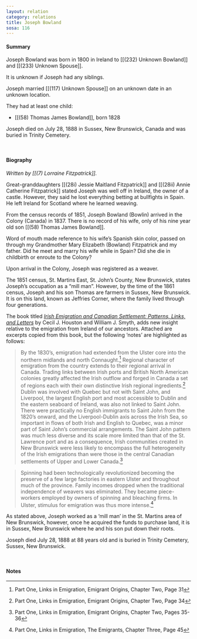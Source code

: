 ```yaml
---
layout: relation
category: relations
title: Joseph Bowland
sosa: 116
---
```


#### Summary

Joseph Bowland was born in 1800 in Ireland to [[(232) Unknown Bowland]] and [[(233) Unknown Spouse]].

It is unknown if Joseph had any siblings.

Joseph married [[(117) Unknown Spouse]] on an unknown date in an unknown location.

They had at least one child:

* [[(58) Thomas James Bowland]], born 1828

Joseph died on July 28, 1888 in Sussex, New Brunswick, Canada and was buried in Trinity Cemetery.

<br>

#### Biography

*Written by [[(7) Lorraine Fitzpatrick]].*

Great-granddaughters [[(28i) Jessie Maitland Fitzpatrick]] and [[(28ii) Annie Catherine Fitzpatrick]] stated Joseph was well off in Ireland, the owner of a castle. However, they said he lost everything betting at bullfights in Spain. He left Ireland for Scotland where he learned weaving.

From the census records of 1851, Joseph Bowland (Bowlin) arrived in the Colony (Canada) in 1837. There is no record of his wife, only of his nine year old son [[(58) Thomas James Bowland]].

Word of mouth made reference to his wife’s Spanish skin color, passed on through my Grandmother Mary Elizabeth (Bowland) Fitzpatrick and my father. Did he meet and marry his wife while in Spain? Did she die in childbirth or enroute to the Colony?

Upon arrival in the Colony, Joseph was registered as a weaver.

The 1851 census, St. Martins East, St. John’s County, New Brunswick, states Joseph’s occupation as a “mill man”. However, by the time of the 1861 census, Joseph and his son Thomas are farmers in Sussex, New Brunswick. It is on this land, known as Jeffries Corner, where the family lived through four generations.

The book titled [*Irish Emigration and Canadian Settlement: Patterns, Links, and Letters*](https://utorontopress.com/9780802069108/irish-emigration-and-canadian-settlement/) by Cecil J. Houston and William J. Smyth, adds new insight relative to the emigration from Ireland of our ancestors. Attached are excerpts copied from this book, but the following ‘notes’ are highlighted as follows:

> By the 1830’s, emigration had extended from the Ulster core into the northern midlands and north Connaught.[^1] Regional character of emigration from the country extends to their regional arrival in Canada. Trading links between Irish ports and British North American colonies greatly affected the Irish outflow and forged in Canada a set of regions each with their own distinctive Irish regional ingredients.[^2] Dublin was involved with Quebec but not with Saint John, and Liverpool, the largest English port and most accessible to Dublin and the eastern seaboard of Ireland, was also not linked to Saint John. There were practically no English immigrants to Saint John from the 1820’s onward, and the Liverpool-Dublin axis across the Irish Sea, so important in flows of both Irish and English to Quebec, was a minor part of Saint John’s commercial arrangements. The Saint John pattern was much less diverse and its scale more limited than that of the St. Lawrence port and as a consequence, Irish communities created in New Brunswick were less likely to encompass the full heterogeneity of the Irish emigrations than were those in the central Canadian settlements of Upper and Lower Canada.[^3]

> Spinning had been technologically revolutionized becoming the preserve of a few large factories in eastern Ulster and throughout much of the province. Family incomes dropped when the traditional independence of weavers was eliminated. They became piece-workers employed by owners of spinning and bleaching firms. In Ulster, stimulus for emigration was thus more intense.[^4]

As stated above, Joseph worked as a ‘mill man’ in the St. Martins area of New Brunswick, however, once he acquired the funds to purchase land, it is in Sussex, New Brunswick where he and his son put down their roots.

Joseph died July 28, 1888 at 88 years old and is buried in Trinity Cemetery, Sussex, New Brunswick.

<br>

#### Notes

[^1]: Part One, Links in Emigration, Emigrant Origins, Chapter Two, Page 31
[^2]: Part One, Links in Emigration, Emigrant Origins, Chapter Two, Page 34
[^3]: Part One, Links in Emigration, Emigrant Origins, Chapter Two, Pages 35-36
[^4]: Part One, Links in Emigration, The Emigrants, Chapter Three, Page 45
